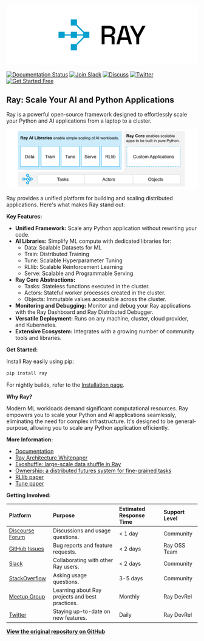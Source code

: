 [![Ray Logo](https://github.com/ray-project/ray/raw/master/doc/source/images/ray_header_logo.png)](https://github.com/ray-project/ray)

[![Documentation Status](https://readthedocs.org/projects/ray/badge/?version=master)](http://docs.ray.io/en/master/?badge=master)
[![Join Slack](https://img.shields.io/badge/Ray-Join%20Slack-blue)](https://www.ray.io/join-slack)
[![Discuss](https://img.shields.io/badge/Discuss-Ask%20Questions-blue)](https://discuss.ray.io/)
[![Twitter](https://img.shields.io/twitter/follow/raydistributed.svg?style=social&logo=twitter)](https://x.com/raydistributed)
[![Get Started Free](https://img.shields.io/badge/Get_started_for_free-3C8AE9?logo=data%3Aimage%2Fpng%3B64%2C%20iVBORw0KGgoAAAANSUhEUgAAABAAAAAQCAYAAAAf8%2F9hAAAAAXNSR0IArs4c6QAAAERlWElmTU0AKgAAAAgAAYdpAAQAAAABAAAAGgAAAAAAA6ABAAMAAAABAAEAAKACAAQAAAABAAAAEKADAAQAAAABAAAAEAAAAAA0VXHyAAABKElEQVQ4Ea2TvWoCQRRGnWCVWChIIlikC9hpJdikSbGgaONbpAoY8gKBdAGfwkfwKQypLQ1sEGyMYhN1Pd%2B6A8PqwBZeOHt%2FvsvMnd3ZXBRFPQjBZ9K6OY8ZxF%2B0IYw9PW3qz8aY6lk92bZ%2BVqSI3oC9T7%2FyCVnrF1ngj93us%2B540sf5BrCDfw9b6jJ5lx%2FyjtGKBBXc3cnqx0INN4ImbI%2Bl%2BPnI8zWfFEr4chLLrWHCp9OO9j19Kbc91HX0zzzBO8EbLK2Iv4ZvNO3is3h6jb%2BCwO0iL8AaWqB7ILPTxq3kDypqvBuYuwswqo6wgYJbT8XxBPZ8KS1TepkFdC79TAHHce%2F7LbVioi3wEfTpmeKtPRGEeoldSP%2FOeoEftpP4BRbgXrYZefsAI%2BP9JU7ImyEAAAAASUVORK5CYII%3D)](https://www.anyscale.com/ray-on-anyscale?utm_source=github&utm_medium=ray_readme&utm_campaign=get_started_badge)

## Ray: Scale Your AI and Python Applications

Ray is a powerful open-source framework designed to effortlessly scale your Python and AI applications from a laptop to a cluster.

[![What is Ray?](https://github.com/ray-project/ray/raw/master/doc/source/images/what-is-ray-padded.svg)](https://github.com/ray-project/ray)

Ray provides a unified platform for building and scaling distributed applications. Here's what makes Ray stand out:

**Key Features:**

*   **Unified Framework:** Scale any Python application without rewriting your code.
*   **AI Libraries:** Simplify ML compute with dedicated libraries for:
    *   Data: Scalable Datasets for ML
    *   Train: Distributed Training
    *   Tune: Scalable Hyperparameter Tuning
    *   RLlib: Scalable Reinforcement Learning
    *   Serve: Scalable and Programmable Serving
*   **Ray Core Abstractions:**
    *   Tasks: Stateless functions executed in the cluster.
    *   Actors: Stateful worker processes created in the cluster.
    *   Objects: Immutable values accessible across the cluster.
*   **Monitoring and Debugging:** Monitor and debug your Ray applications with the Ray Dashboard and Ray Distributed Debugger.
*   **Versatile Deployment:** Runs on any machine, cluster, cloud provider, and Kubernetes.
*   **Extensive Ecosystem:** Integrates with a growing number of community tools and libraries.

**Get Started:**

Install Ray easily using pip:

```bash
pip install ray
```

For nightly builds, refer to the [Installation page](https://docs.ray.io/en/latest/ray-overview/installation.html).

**Why Ray?**

Modern ML workloads demand significant computational resources.  Ray empowers you to scale your Python and AI applications seamlessly, eliminating the need for complex infrastructure.  It's designed to be general-purpose, allowing you to scale any Python application efficiently.

**More Information:**

*   [Documentation](http://docs.ray.io/en/latest/index.html)
*   [Ray Architecture Whitepaper](https://docs.google.com/document/d/1tBw9A4j62ruI5omIJbMxly-la5w4q_TjyJgJL_jN2fI/preview)
*   [Exoshuffle: large-scale data shuffle in Ray](https://arxiv.org/abs/2203.05072)
*   [Ownership: a distributed futures system for fine-grained tasks](https://www.usenix.org/system/files/nsdi21-wang.pdf)
*   [RLlib paper](https://arxiv.org/abs/1712.09381)
*   [Tune paper](https://arxiv.org/abs/1807.05118)

**Getting Involved:**

| Platform          | Purpose                                                                  | Estimated Response Time | Support Level |
| :---------------- | :----------------------------------------------------------------------- | :---------------------- | :------------ |
| [Discourse Forum](https://discuss.ray.io/)    | Discussions and usage questions.                                   | < 1 day              | Community     |
| [GitHub Issues](https://github.com/ray-project/ray/issues)   | Bug reports and feature requests.                              | < 2 days             | Ray OSS Team  |
| [Slack](https://www.ray.io/join-slack?utm_source=github&utm_medium=ray_readme&utm_campaign=getting_involved)            | Collaborating with other Ray users.                                     | < 2 days             | Community     |
| [StackOverflow](https://stackoverflow.com/questions/tagged/ray) | Asking usage questions.                                     | 3-5 days              | Community     |
| [Meetup Group](https://www.meetup.com/Bay-Area-Ray-Meetup/)    | Learning about Ray projects and best practices.                | Monthly               | Ray DevRel    |
| [Twitter](https://x.com/raydistributed)            | Staying up-to-date on new features.                                | Daily                 | Ray DevRel    |

**[View the original repository on GitHub](https://github.com/ray-project/ray)**